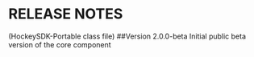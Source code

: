 ﻿RELEASE NOTES
=========
(HockeySDK-Portable class file)
##Version 2.0.0-beta
Initial public beta version of the core component

